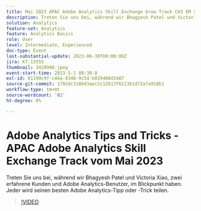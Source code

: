 ```yaml
---
title: Mai 2023 APAC Adobe Analytics Skill Exchange Grow Track CH3 EM Spotlight - Analytics Tips and Tricks
description: Treten Sie uns bei, während wir Bhagyesh Patel und Victoria Xiao, zwei erfahrene Kunden und Adobe Analytics-Benutzer, im Blickpunkt haben. Jeder wird seinen besten Adobe Analytics-Tipp oder -Trick teilen.
solution: Analytics
feature-set: Analytics
feature: Analytics Basics
role: User
level: Intermediate, Experienced
doc-type: Event
last-substantial-update: 2023-06-30T00:00:00Z
jira: KT-13555
thumbnail: 3420948.jpeg
event-start-time: 2023-5-1 08:30-8
exl-id: 81199c9f-c44a-4346-9c5d-b819460d3487
source-git-commit: 1792dc318643aec2c12613f621361d72a7a918b1
workflow-type: tm+mt
source-wordcount: '82'
ht-degree: 0%

---
```


# Adobe Analytics Tips and Tricks - APAC Adobe Analytics Skill Exchange Track vom Mai 2023

Treten Sie uns bei, während wir Bhagyesh Patel und Victoria Xiao, zwei erfahrene Kunden und Adobe Analytics-Benutzer, im Blickpunkt haben. Jeder wird seinen besten Adobe Analytics-Tipp oder -Trick teilen.

>[!VIDEO](https://video.tv.adobe.com/v/3420948/?learn=on)
